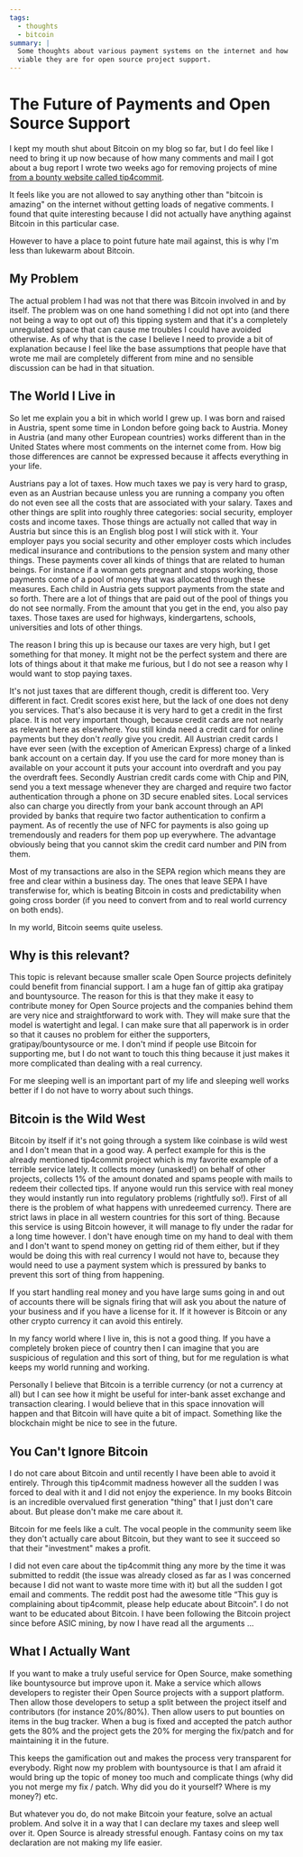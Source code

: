 ```yaml
---
tags:
  - thoughts
  - bitcoin
summary: |
  Some thoughts about various payment systems on the internet and how
  viable they are for open source project support.
---
```


# The Future of Payments and Open Source Support

I kept my mouth shut about Bitcoin on my blog so far, but I do feel like I
need to bring it up now because of how many comments and mail I got about
a bug report I wrote two weeks ago for removing projects of mine [from a
bounty website called tip4commit](https://github.com/tip4commit/tip4commit/issues/127).

It feels like you are not allowed to say anything other than "bitcoin is
amazing" on the internet without getting loads of negative comments.  I
found that quite interesting because I did not actually have anything
against Bitcoin in this particular case.

However to have a place to point future hate mail against, this is why I'm
less than lukewarm about Bitcoin.

## My Problem

The actual problem I had was not that there was Bitcoin involved in and by
itself.  The problem was on one hand something I did not opt into (and
there not being a way to opt out of) this tipping system and that it's a
completely unregulated space that can cause me troubles I could have
avoided otherwise.  As of why that is the case I believe I need to provide
a bit of explanation because I feel like the base assumptions that people
have that wrote me mail are completely different from mine and no sensible
discussion can be had in that situation.

## The World I Live in

So let me explain you a bit in which world I grew up.  I was born and
raised in Austria, spent some time in London before going back to Austria.
Money in Austria (and many other European countries) works different than
in the United States where most comments on the internet come from.  How
big those differences are cannot be expressed because it affects
everything in your life.

Austrians pay a lot of taxes.  How much taxes we pay is very hard to
grasp, even as an Austrian because unless you are running a company you
often do not even see all the costs that are associated with your salary.
Taxes and other things are split into roughly three categories: social
security, employer costs and income taxes.  Those things are actually not
called that way in Austria but since this is an English blog post I will
stick with it.  Your employer pays you social security and other employer
costs which includes medical insurance and contributions to the pension
system and many other things.  These payments cover all kinds of things
that are related to human beings.  For instance if a woman gets pregnant
and stops working, those payments come of a pool of money that was
allocated through these measures.  Each child in Austria gets support
payments from the state and so forth.  There are a lot of things that are
paid out of the pool of things you do not see normally.  From the amount
that you get in the end, you also pay taxes.  Those taxes are used for
highways, kindergartens, schools, universities and lots of other things.

The reason I bring this up is because our taxes are very high, but I get
something for that money.  It might not be the perfect system and there
are lots of things about it that make me furious, but I do not see a
reason why I would want to stop paying taxes.

It's not just taxes that are different though, credit is different too.
Very different in fact.  Credit scores exist here, but the lack of one
does not deny you services.  That's also because it is very hard to get a
credit in the first place.  It is not very important though, because
credit cards are not nearly as relevant here as elsewhere.  You still
kinda need a credit card for online payments but they don't *really* give
you credit.  All Austrian credit cards I have ever seen (with the
exception of American Express) charge of a linked bank account on a
certain day.  If you use the card for more money than is available on your
account it puts your account into overdraft and you pay the overdraft
fees.  Secondly Austrian credit cards come with Chip and PIN, send you a
text message whenever they are charged and require two factor
authentication through a phone on 3D secure enabled sites.  Local services
also can charge you directly from your bank account through an API
provided by banks that require two factor authentication to confirm a
payment.  As of recently the use of NFC for payments is also going up
tremendously and readers for them pop up everywhere.  The advantage
obviously being that you cannot skim the credit card number and PIN from
them.

Most of my transactions are also in the SEPA region which means they are
free and clear within a business day.  The ones that leave SEPA I have
transferwise for, which is beating Bitcoin in costs and predictability
when going cross border (if you need to convert from and to real world
currency on both ends).

In my world, Bitcoin seems quite useless.

## Why is this relevant?

This topic is relevant because smaller scale Open Source projects
definitely could benefit from financial support.  I am a huge fan of
gittip aka gratipay and bountysource.  The reason for this is that they
make it easy to contribute money for Open Source projects and the
companies behind them are very nice and straightforward to work with.
They will make sure that the model is watertight and legal.  I can make
sure that all paperwork is in order so that it causes no problem for
either the supporters, gratipay/bountysource or me.  I don't mind if
people use Bitcoin for supporting me, but I do not want to touch this
thing because it just makes it more complicated than dealing with a real
currency.

For me sleeping well is an important part of my life and sleeping well
works better if I do not have to worry about such things.

## Bitcoin is the Wild West

Bitcoin by itself if it's not going through a system like coinbase is wild
west and I don't mean that in a good way.  A perfect example for this is
the already mentioned tip4commit project which is my favorite example of a
terrible service lately.  It collects money (unasked!) on behalf of other
projects, collects 1% of the amount donated and spams people with mails to
redeem their collected tips.  If anyone would run this service with real
money they would instantly run into regulatory problems (rightfully so!).
First of all there is the problem of what happens with unredeemed
currency.  There are strict laws in place in all western countries for
this sort of thing.  Because this service is using Bitcoin however, it
will manage to fly under the radar for a long time however.  I don't have
enough time on my hand to deal with them and I don't want to spend money
on getting rid of them either, but if they would be doing this with real
currency I would not have to, because they would need to use a payment
system which is pressured by banks to prevent this sort of thing from
happening.

If you start handling real money and you have large sums going in and out
of accounts there will be signals firing that will ask you about the
nature of your business and if you have a license for it.  If it however
is Bitcoin or any other crypto currency it can avoid this entirely.

In my fancy world where I live in, this is not a good thing.  If you have
a completely broken piece of country then I can imagine that you are
suspicious of regulation and this sort of thing, but for me regulation is
what keeps my world running and working.

Personally I believe that Bitcoin is a terrible currency (or not a
currency at all) but I can see how it might be useful for inter-bank asset
exchange and transaction clearing.  I would believe that in this space
innovation will happen and that Bitcoin will have quite a bit of impact.
Something like the blockchain might be nice to see in the future.

## You Can't Ignore Bitcoin

I do not care about Bitcoin and until recently I have been able to avoid
it entirely.  Through this tip4commit madness however all the sudden I was
forced to deal with it and I did not enjoy the experience.  In my books
Bitcoin is an incredible overvalued first generation "thing" that I just
don't care about.  But please don't make me care about it.

Bitcoin for me feels like a cult.  The vocal people in the community seem
like they don't actually care about Bitcoin, but they want to see it
succeed so that their "investment" makes a profit.

I did not even care about the tip4commit thing any more by the time it was
submitted to reddit (the issue was already closed as far as I was
concerned because I did not want to waste more time with it) but all the
sudden I got email and comments.  The reddit post had the awesome title
“This guy is complaining about tip4commit, please help educate about
Bitcoin”.  I do not want to be educated about Bitcoin.  I have been
following the Bitcoin project since before ASIC mining, by now I have read
all the arguments …

## What I Actually Want

If you want to make a truly useful service for Open Source, make
something like bountysource but improve upon it.  Make a service which
allows developers to register their Open Source projects with a support
platform.  Then allow those developers to setup a split between the
project itself and contributors (for instance 20%/80%).  Then allow users
to put bounties on items in the bug tracker.  When a bug is fixed and
accepted the patch author gets the 80% and the project gets the 20% for
merging the fix/patch and for maintaining it in the future.

This keeps the gamification out and makes the process very transparent for
everybody.  Right now my problem with bountysource is that I am afraid it
would bring up the topic of money too much and complicate things (why did
you not merge my fix / patch.  Why did you do it yourself?  Where is my
money?) etc.

But whatever you do, do not make Bitcoin your feature, solve an actual
problem.  And solve it in a way that I can declare my taxes and sleep well
over it.  Open Source is already stressful enough.  Fantasy coins on my
tax declaration are not making my life easier.
